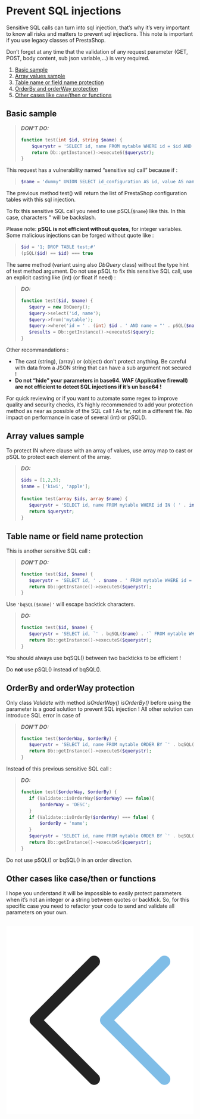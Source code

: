# Prevent SQL injections

Sensitive SQL calls can turn into sql injection, that’s why it’s very important to know all risks and matters to prevent sql injections. This note is important if you use legacy classes of PrestaShop.

Don’t forget at any time that the validation of any request parameter (GET, POST, body content, sub json variable,…) is very required.

1. [Basic sample](#basic-sample)
2. [Array values sample](#array-values-sample)
3. [Table name or field name protection](#table-name-or-field-name-protection)
4. [OrderBy and orderWay protection](#orderby-and-orderway-protection)
5. [Other cases like case/then or functions](#other-cases-like-casethen-or-functions)

## Basic sample

> ***DON'T DO:***
> ```PHP
> function test(int $id, string $name) {
>     $querystr = 'SELECT id, name FROM mytable WHERE id = $id AND name = "' . $name . '"';
>     return Db::getInstance()->executeS($querystr);
> }
> ```

This request has a vulnerability named “sensitive sql call” because if :

> ```PHP
> $name = 'dummy" UNION SELECT id_configuration AS id, value AS name FROM ps_configuration;#';
> ```

The previous method test() will return the list of PrestaShop configuration tables with this sql injection.

To fix this sensitive SQL call you need to use pSQL(`$name`) like this. In this case, characters " will be backslash.

Please note: **pSQL is not efficient without quotes**, for integer variables. Some malicious injections can be forged without quote like :

> ```PHP
> $id = '1; DROP TABLE test;#'
> (pSQL($id) == $id) === true
> ```

The same method (variant using also *DbQuery* class) without the type hint of test method argument. Do not use pSQL to fix this sensitive SQL call, use an explicit casting like (int) (or float if need) :

> ***DO:***
> ```PHP
> function test($id, $name) {
>    $query = new DbQuery();
>    $query->select('id, name');
>    $query->from('mytable');
>    $query->where('id = ' . (int) $id . ' AND name = "' . pSQL($name) . '"');
>    $results = Db::getInstance()->executeS($query);
> }
> ```

Other recommandations :
 - The cast (string), (array) or (object) don't protect anything. Be careful with data from a JSON string that can have a sub argument not secured !
 - **Do not “hide” your parameters in base64. WAF (Applicative firewall) are not efficient to detect SQL injections if it’s un base64 !**

For quick reviewing or if you want to automate some regex to improve quality and security checks, it’s highly recommended to add your protection method as near as possible of the SQL call ! As far, not in a different file. No impact on performance in case of several (int) or pSQL().


## Array values sample

To protect IN where clause with an array of values, use array map to cast or pSQL to protect each element of the array.

> ***DO:***
> ```PHP
> $ids = [1,2,3];
> $name = ['kiwi', 'apple'];
>
> function test(array $ids, array $name) {
>    $querystr = 'SELECT id, name FROM mytable WHERE id IN ( ' . implode(',', array_map('intval', $ids )) . ' AND name IN ("' . implode ('","', array_map('pSQL', $name )) '")';
>    return $querystr;
>}
> ```

## Table name or field name protection

This is another sensitive SQL call :


> ***DON'T DO:***
> ```PHP
> function test($id, $name) {
>    $querystr = 'SELECT id, ' . $name . ' FROM mytable WHERE id = ' . (int) $id;
>    return Db::getInstance()->executeS($querystr);
> }
> ```

Use `'bqSQL($name)'` will escape backtick characters.

> ***DO:***
> ```PHP
> function test($id, $name) {
>    $querystr = 'SELECT id, `' . bqSQL($name) . '` FROM mytable WHERE id = ' . (int) $id;
>    return Db::getInstance()->executeS($querystr);
> }
> ```

You should always use bqSQL() between two backticks to be efficient !

Do **not** use pSQL() instead of bqSQL().


## OrderBy and orderWay protection

Only class *Validate* with method *isOrderWay() isOrderBy()* before using the parameter is a good solution to prevent SQL injection ! All other solution can introduce SQL error in case of 
 
> ***DON'T DO:***
> ```PHP
>function test($orderWay, $orderBy) {
>    $querystr = 'SELECT id, name FROM mytable ORDER BY `' . bqSQL($orderBy) . '` ' . pSQL($orderWay);
>    return Db::getInstance()->executeS($querystr);
> }
> ```

Instead of this previous sensitive SQL call :

> ***DO:***
> ```PHP
> function test($orderWay, $orderBy) {
>    if (Validate::isOrderWay($orderWay) === false){
>        $orderWay = 'DESC';
>    }
>    if (Validate::isOrderBy($orderWay) === false) {
>        $orderBy = 'name';
>    }
>    $querystr = 'SELECT id, name FROM mytable ORDER BY `' . bqSQL($orderBy) . '` ' . $orderWay;
>    return Db::getInstance()->executeS($querystr);
> }
> ```

Do not use pSQL() or bqSQL() in an order direction.


## Other cases like case/then or functions

I hope you understand it will be impossible to easily protect parameters when it’s not an integer or a string between quotes or backtick. So, for this specific case you need to refactor your code to send and validate all parameters on your own.

##
![test!](../images/left-arrow-9133251.png)